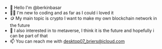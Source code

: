 - 👋 Hello I'm @berkinbasar
- 👨‍🎓 I'm new to coding and as far as I could i loved it
- 🪙 My main topic is crypto I want to make my own blockchain network in the future
- 💭 I also interested in to metaverse, I think it is the future and hopefully i can be part of that
- 📫 You can reach me with desktop07_briers@icloud.com

<!---
berkinbasar/berkinbasar is a ✨ special ✨ repository because its `README.md` (this file) appears on your GitHub profile.
You can click the Preview link to take a look at your changes.
--->




